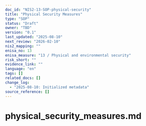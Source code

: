 ```yaml
---
doc_id: "NIS2-13-SOP-physical-security"
title: "Physical Security Measures"
type: "SOP"
status: "Draft"
owner: "TBD"
version: "0.1"
last_updated: "2025-08-10"
next_review: "2026-02-10"
nis2_mapping: ""
enisa_no: 13
enisa_measure: "13 / Physical and environmental security"
risk_short: ""
evidence_link: ""
language: "en"
tags: []
related_docs: []
change_log:
  - "2025-08-10: Initialized metadata"
source_reference: []
---
```


# physical_security_measures.md
